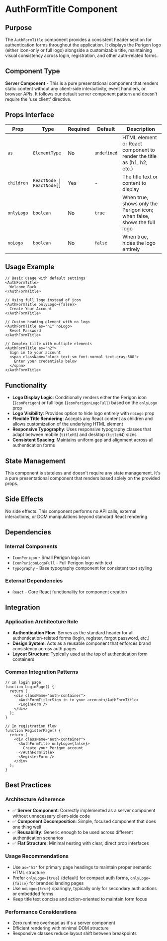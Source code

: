 # AuthFormTitle Component

## Purpose

The `AuthFormTitle` component provides a consistent header section for authentication forms throughout the application. It displays the Perigon logo (either icon-only or full logo) alongside a customizable title, maintaining visual consistency across login, registration, and other auth-related forms.

## Component Type

**Server Component** - This is a pure presentational component that renders static content without any client-side interactivity, event handlers, or browser APIs. It follows our default server component pattern and doesn't require the 'use client' directive.

## Props Interface

| Prop | Type | Required | Default | Description |
|------|------|----------|---------|-------------|
| `as` | `ElementType` | No | `undefined` | HTML element or React component to render the title as (h1, h2, etc.) |
| `children` | `ReactNode \| ReactNode[]` | Yes | - | The title text or content to display |
| `onlyLogo` | `boolean` | No | `true` | When true, shows only the Perigon icon; when false, shows the full logo |
| `noLogo` | `boolean` | No | `false` | When true, hides the logo entirely |

## Usage Example

```tsx
// Basic usage with default settings
<AuthFormTitle>
  Welcome Back
</AuthFormTitle>

// Using full logo instead of icon
<AuthFormTitle onlyLogo={false}>
  Create Your Account
</AuthFormTitle>

// Custom heading element with no logo
<AuthFormTitle as="h1" noLogo>
  Reset Password
</AuthFormTitle>

// Complex title with multiple elements
<AuthFormTitle as="h2">
  Sign in to your account
  <span className="block text-sm font-normal text-gray-500">
    Enter your credentials below
  </span>
</AuthFormTitle>
```

## Functionality

- **Logo Display Logic**: Conditionally renders either the Perigon icon (`IconPerigon`) or full logo (`IconPerigonLogoFull`) based on the `onlyLogo` prop
- **Logo Visibility**: Provides option to hide logo entirely with `noLogo` prop
- **Flexible Title Rendering**: Accepts any React content as children and allows customization of the underlying HTML element
- **Responsive Typography**: Uses responsive typography classes that adapt between mobile (`titleH5`) and desktop (`titleH4`) sizes
- **Consistent Spacing**: Maintains uniform gap and alignment across all authentication forms

## State Management

This component is stateless and doesn't require any state management. It's a pure presentational component that renders based solely on the provided props.

## Side Effects

No side effects. This component performs no API calls, external interactions, or DOM manipulations beyond standard React rendering.

## Dependencies

### Internal Components
- `IconPerigon` - Small Perigon logo icon
- `IconPerigonLogoFull` - Full Perigon logo with text
- `Typography` - Base typography component for consistent text styling

### External Dependencies
- `React` - Core React functionality for component creation

## Integration

### Application Architecture Role
- **Authentication Flow**: Serves as the standard header for all authentication-related forms (login, register, forgot password, etc.)
- **Design System**: Acts as a reusable component that enforces brand consistency across auth pages
- **Layout Structure**: Typically used at the top of authentication form containers

### Common Integration Patterns
```tsx
// In login page
function LoginPage() {
  return (
    <div className="auth-container">
      <AuthFormTitle>Sign in to your account</AuthFormTitle>
      <LoginForm />
    </div>
  );
}

// In registration flow
function RegisterPage() {
  return (
    <div className="auth-container">
      <AuthFormTitle onlyLogo={false}>
        Create your Perigon account
      </AuthFormTitle>
      <RegisterForm />
    </div>
  );
}
```

## Best Practices

### Architecture Adherence
- ✅ **Server Component**: Correctly implemented as a server component without unnecessary client-side code
- ✅ **Component Decomposition**: Simple, focused component that does one thing well
- ✅ **Reusability**: Generic enough to be used across different authentication scenarios
- ✅ **Flat Structure**: Minimal nesting with clear, direct prop interfaces

### Usage Recommendations
- Use `as="h1"` for primary page headings to maintain proper semantic HTML structure
- Prefer `onlyLogo={true}` (default) for compact auth forms, `onlyLogo={false}` for branded landing pages
- Use `noLogo={true}` sparingly, typically only for secondary auth actions or embedded forms
- Keep title text concise and action-oriented to maintain form focus

### Performance Considerations
- Zero runtime overhead as it's a server component
- Efficient rendering with minimal DOM structure
- Responsive classes reduce layout shift between breakpoints